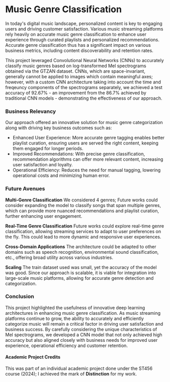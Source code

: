 # Music Genre Classification

In today's digital music landscape, personalized content is key to engaging users and driving customer satisfaction. Various music streaming platforms rely heavily on accurate music genre classification to enhance user experience through curated playlists and personalized recommendations. Accurate genre classification thus has a significant impact on various business metrics, including content discoverability and retention rates.

This project leveraged Convolutional Neural Networks (CNNs) to accurately classify music genres based on log-transformed Mel spectrograms obtained via the GTZAN dataset. CNNs, which are space-invariant, generally cannot be applied to images which contain meaningful axes; however, with a custom CNN architecture taking into account the time and freqeuncy components of the spectrograms separately, we achieved a test accuracy of 92.67% - an improvement from the 86.7% achieved by traditional CNN models - demonstrating the effectiveness of our approach. 

### Business Relevancy 

Our approach offered an innovative solution for music genre categorization along with driving key business outcomes such as:
- Enhanced User Experience: More accurate genre tagging enables better playlist curation, ensuring users are served the right content, keeping them engaged for longer periods.
- Improved Recommendations: With precise genre classification, recommendation algorithms can offer more relevant content, increasing user satisfaction and loyalty.
- Operational Efficiency: Reduces the need for manual tagging, lowering operational costs and minimizing human error.

### Future Avenues

**Multi-Genre Classification**
We considered 4 genres; Future works could consider expanding the model to classify songs that span multiple genres, which can provide more nuanced recommendations and playlist curation, further enhancing user engagement.

**Real-Time Genre Classification**
Future works could explore real-time genre classification, allowing streaming services to adapt to user preferences on the fly. This could lead to more dynamic and responsive user experiences.

**Cross-Domain Applications**
The architecture could be adapted to other domains such as speech recognition, environmental sound classification, etc., offering broad utility across various industries.

**Scaling**
The train dataset used was small, yet the accuracy of the model was good. Since our approach is scalable, it is viable for integration into large-scale music platforms, allowing for accurate genre detection and categorization.

### Conclusion
This project highlighted the usefulness of innovative deep learning architectures in enhancing music genre classification. As music streaming platforms continue to grow, the ability to accurately and efficiently categorize music will remain a critical factor in driving user satisfaction and business success. By carefully considering the unique characteristics of Mel spectrograms, we developed a CNN model that not only achieved high accuracy but also aligned closely with business needs for improved user experience, operational efficiency and customer retention. 

#### Academic Project Credits
This was part of an individual academic project done under the ST456 course (2024); I achieved the mark of **Distinction** for my work.
